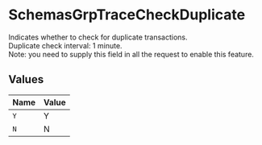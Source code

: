 # SchemasGrpTraceCheckDuplicate

Indicates whether to check for duplicate transactions.<br>
Duplicate check interval: 1 minute.<br>
Note: you need to supply this field in all the request to enable this feature.



## Values

| Name  | Value |
| ----- | ----- |
| `Y`   | Y     |
| `N`   | N     |